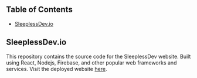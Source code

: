 ## Table of Contents

- [SleeplessDev.io](#SleeplessDev.io)

## SleeplessDev.io

This repository contains the source code for the SleeplessDev website. Built using React, Nodejs, Firebase, and other popular web frameworks and services. Visit the deployed website [here](https://sleeplessdev.io).